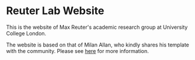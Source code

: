 # Reuter Lab Website

This is the website of Max Reuter's academic research group at University College London.

The website is based on that of Milan Allan, who kindly shares his template with the community.  Please see [here](http://www.allanlab.org/aboutwebsite.html) for more information.

